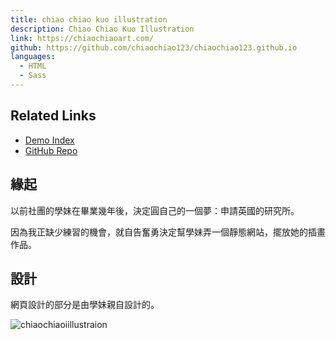 ```yaml
---
title: chiao chiao kuo illustration
description: Chiao Chiao Kuo Illustration
link: https://chiaochiaoart.com/
github: https://github.com/chiaochiao123/chiaochiao123.github.io
languages:
  - HTML
  - Sass
---
```


## Related Links

- [Demo Index](https://chiaochiaoart.com/)
- [GitHub Repo](https://github.com/chiaochiao123/chiaochiao123.github.io)

## 緣起

以前社團的學妹在畢業幾年後，決定圓自己的一個夢：申請英國的研究所。

因為我正缺少練習的機會，就自告奮勇決定幫學妹弄一個靜態網站，擺放她的插畫作品。

## 設計

網頁設計的部分是由學妹親自設計的。

![chiaochiaoiillustraion](https://lizwang50.github.io/liz-blog-vuepress/images/projects/chiaochiao.png)
